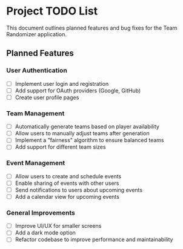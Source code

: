 # Project TODO List

This document outlines planned features and bug fixes for the Team Randomizer application.

## Planned Features

### User Authentication
- [ ] Implement user login and registration
- [ ] Add support for OAuth providers (Google, GitHub)
- [ ] Create user profile pages

### Team Management
- [ ] Automatically generate teams based on player availability
- [ ] Allow users to manually adjust teams after generation
- [ ] Implement a "fairness" algorithm to ensure balanced teams
- [ ] Add support for different team sizes

### Event Management
- [ ] Allow users to create and schedule events
- [ ] Enable sharing of events with other users
- [ ] Send notifications to users about upcoming events
- [ ] Add a calendar view for upcoming events

### General Improvements
- [ ] Improve UI/UX for smaller screens
- [ ] Add a dark mode option
- [ ] Refactor codebase to improve performance and maintainability
